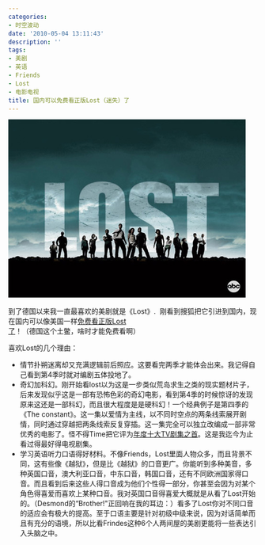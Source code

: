 ```yaml
---
categories:
- 时空波动
date: '2010-05-04 13:11:43'
description: ''
tags:
- 美剧
- 英语
- Friends
- Lost
- 电影电视
title: 国内可以免费看正版Lost（迷失）了
---
```

[![](/assets/spacetimewave/2010/05/lost-logo.jpg "lost-logo")](/assets/spacetimewave/2010/05/lost-logo.jpg)



到了德国以来我一直最喜欢的美剧就是《Lost》.  刚看到搜狐把它引进到国内，现在国内可以像美国一样[免费看正版Lost了](https://tv.sohu.com/s2010/lost/)！（德国这个土鳖，啥时才能免费看啊）



喜欢Lost的几个理由：

* 情节扑朔迷离却又充满逻辑前后照应。这要看完两季才能体会出来。我记得自己看到第4季时就对编剧五体投地了。
* 奇幻加科幻。刚开始看lost以为这是一步类似荒岛求生之类的现实题材片子，后来发现似乎这是一部有恐怖色彩的奇幻电影，看到第4季的时候惊讶的发现原来这还是一部科幻，而且很大程度是是硬科幻！一个经典例子是第四季的《The constant》。这一集以爱情为主线，以不同时空点的两条线索展开剧情，同时通过穿越把两条线索反复穿插。这一集完全可以独立改编成一部非常优秀的电影了。怪不得Time把它评为[年度十大TV剧集之首](https://www.time.com/time/specials/packages/article/0,28804,1855948_1863367,00.html)。这是我迄今为止看过得最好得电视剧集。
* 学习英语听力口语得好材料。不像Friends，Lost里面人物众多，而且背景不同，这有些像《越狱》，但是比《越狱》的口音更广。你能听到多种美音，多种英国口音，澳大利亚口音，中东口音，韩国口音，还有不同欧洲国家得口音。而且看到后来这些人得口音成为他们个性得一部分，你甚至会因为对某个角色得喜爱而喜欢上某种口音。我对英国口音得喜爱大概就是从看了Lost开始的。（Desmond的“Brother!"正回响在我的耳边：）看多了Lost你对不同口音的适应会有极大的提高。至于口语主要是针对初级中级来说，因为对话简单而且有充分的语境，所以比看Frindes这种6个人两间屋的美剧更能将一些表达引入头脑之中。
